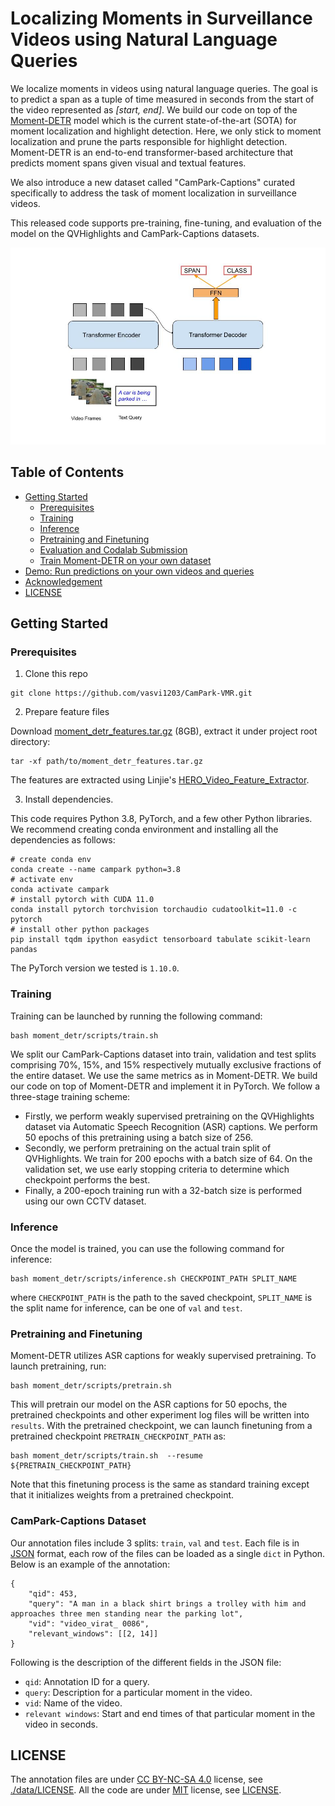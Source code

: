 # Localizing Moments in Surveillance Videos using Natural Language Queries

We localize moments in videos using natural language queries. The goal is to predict a span as a tuple of time measured in seconds from the start of the video represented as *[start, end]*. We build our code on top of the [Moment-DETR](https://github.com/jayleicn/moment_detr) model which is the current state-of-the-art (SOTA) for moment localization and highlight detection. Here, we only stick to moment localization and prune the parts responsible for highlight detection. Moment-DETR is an end-to-end transformer-based architecture that predicts moment spans given visual and textual features. 

We also introduce a new dataset called "CamPark-Captions" curated
specifically to address the task of moment localization in surveillance videos.

This released code supports pre-training, fine-tuning, and evaluation of the model on the QVHighlights and CamPark-Captions datasets.


![model](./assets/architecture.jpg)


## Table of Contents

* [Getting Started](#getting-started)
    * [Prerequisites](#prerequisites)
    * [Training](#training)
    * [Inference](#inference)
    * [Pretraining and Finetuning](#pretraining-and-finetuning)
    * [Evaluation and Codalab Submission](#evaluation-and-codalab-submission)
    * [Train Moment-DETR on your own dataset](#train-moment-detr-on-your-own-dataset)
* [Demo: Run predictions on your own videos and queries](#run-predictions-on-your-own-videos-and-queries)
* [Acknowledgement](#acknowledgement)
* [LICENSE](#license)



## Getting Started 

### Prerequisites
1. Clone this repo

```
git clone https://github.com/vasvi1203/CamPark-VMR.git
```

2. Prepare feature files

Download [moment_detr_features.tar.gz](https://drive.google.com/file/d/1Hiln02F1NEpoW8-iPZurRyi-47-W2_B9/view?usp=sharing) (8GB), 
extract it under project root directory:
```
tar -xf path/to/moment_detr_features.tar.gz
```
The features are extracted using Linjie's [HERO_Video_Feature_Extractor](https://github.com/linjieli222/HERO_Video_Feature_Extractor).

3. Install dependencies.

This code requires Python 3.8, PyTorch, and a few other Python libraries. We recommend creating conda environment and installing all the dependencies as follows:
```
# create conda env
conda create --name campark python=3.8
# activate env
conda activate campark
# install pytorch with CUDA 11.0
conda install pytorch torchvision torchaudio cudatoolkit=11.0 -c pytorch
# install other python packages
pip install tqdm ipython easydict tensorboard tabulate scikit-learn pandas
```
The PyTorch version we tested is `1.10.0`.

### Training

Training can be launched by running the following command:
```
bash moment_detr/scripts/train.sh 
```
We split our CamPark-Captions dataset into train, validation and test splits comprising 70%, 15%, and 15% respectively mutually exclusive fractions of the entire dataset. We use the same metrics as in Moment-DETR. We build our code on top of Moment-DETR and implement it in PyTorch. We follow a three-stage training scheme:
* Firstly, we perform weakly supervised pretraining on the QVHighlights dataset via Automatic Speech Recognition (ASR) captions. We perform 50 epochs of this pretraining using a batch size of 256.
* Secondly, we perform pretraining on the actual train split of QVHighlights. We train for 200 epochs with a batch size of 64. On the validation set, we use early stopping criteria to determine which checkpoint performs the best.
* Finally, a 200-epoch training run with a 32-batch size is performed using our own CCTV dataset.

### Inference
Once the model is trained, you can use the following command for inference:
```
bash moment_detr/scripts/inference.sh CHECKPOINT_PATH SPLIT_NAME  
``` 
where `CHECKPOINT_PATH` is the path to the saved checkpoint, `SPLIT_NAME` is the split name for inference, can be one of `val` and `test`.

### Pretraining and Finetuning
Moment-DETR utilizes ASR captions for weakly supervised pretraining. To launch pretraining, run:
```
bash moment_detr/scripts/pretrain.sh 
```  
This will pretrain our model on the ASR captions for 50 epochs, the pretrained checkpoints and other experiment log files will be written into `results`. With the pretrained checkpoint, we can launch finetuning from a pretrained checkpoint `PRETRAIN_CHECKPOINT_PATH` as:
```
bash moment_detr/scripts/train.sh  --resume ${PRETRAIN_CHECKPOINT_PATH}
```
Note that this finetuning process is the same as standard training except that it initializes weights from a pretrained checkpoint. 


### CamPark-Captions Dataset
Our annotation files include 3 splits: `train`, `val` and `test`. Each file is in [JSON](https://json.org/) format, each row of the files can be loaded as a single `dict` in Python. Below is an example of the annotation:

```
{
    "qid": 453,
    "query": "A man in a black shirt brings a trolley with him and approaches three men standing near the parking lot",
    "vid": "video_virat_ 0086",
    "relevant_windows": [[2, 14]]
}
```

Following is the description of the different fields in the JSON file:
* `qid`: Annotation ID for a query.
* `query`: Description for a particular moment in the video.
* `vid`: Name of the video.
* `relevant windows`: Start and end times of that particular moment in the video in seconds.

## LICENSE
The annotation files are under [CC BY-NC-SA 4.0](https://creativecommons.org/licenses/by-nc-sa/4.0/) license, see [./data/LICENSE](data/LICENSE). All the code are under [MIT](https://opensource.org/licenses/MIT) license, see [LICENSE](./LICENSE).
 